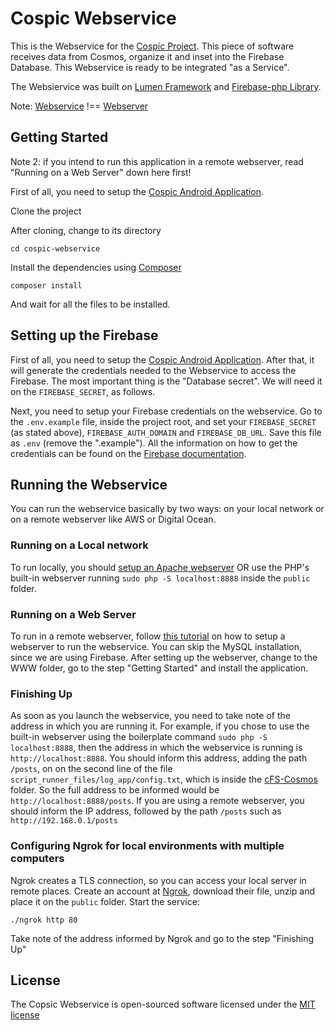 # Cospic Webservice

This is the Webservice for the [Cospic Project](https://github.com/cfspluscosmos). This piece of software receives data from Cosmos, organize it and inset into the Firebase Database. This Webservice is ready to be integrated "as a Service".

The Websiervice was built on [Lumen Framework](http://lumen.laravel.com/docs/installation) and [Firebase-php Library](https://github.com/ktamas77/firebase-php).

Note: [Webservice](https://en.wikipedia.org/wiki/Web_service) !== [Webserver](https://en.wikipedia.org/wiki/Web_server)

## Getting Started

Note 2: if you intend to run this application in a remote webserver, read "Running on a Web Server" down here first!

First of all, you need to setup the [Cospic Android Application](https://github.com/cfspluscosmos/app-android).

Clone the project

After cloning, change to its directory

`cd cospic-webservice`

Install the dependencies using [Composer](https://getcomposer.org/)

`composer install`

And wait for all the files to be installed.


## Setting up the Firebase

First of all, you need to setup the [Cospic Android Application](https://github.com/cfspluscosmos/app-android). After that, it will generate the credentials needed to the Webservice to access the Firebase. The most important thing is the "Database secret". We will need it on the `FIREBASE_SECRET`, as follows.

Next, you need to setup your Firebase credentials on the webservice. Go to the `.env.example` file, inside the project root, and set your `FIREBASE_SECRET` (as stated above), `FIREBASE_AUTH_DOMAIN` and `FIREBASE_DB_URL`. Save this file as `.env` (remove the ".example").
All the information on how to get the credentials can be found on the [Firebase documentation](https://www.firebase.com/docs/rest/).

## Running the Webservice

You can run the webservice basically by two ways: on your local network or on a remote webserver like AWS or Digital Ocean.

### Running on a Local network
To run locally, you should [setup an Apache webserver](https://www.digitalocean.com/community/tutorials/how-to-configure-the-apache-web-server-on-an-ubuntu-or-debian-vps) OR use the PHP's built-in webserver running `sudo php -S localhost:8888` inside the `public` folder.

### Running on a Web Server
To run in a remote webserver, follow [this tutorial](https://www.digitalocean.com/community/tutorials/how-to-install-linux-apache-mysql-php-lamp-stack-on-ubuntu) on how to setup a webserver to run the webservice. You can skip the MySQL installation, since we are using Firebase. After setting up the webserver, change to the WWW folder, go to the step "Getting Started" and install the application.

### Finishing Up

As soon as you launch the webservice, you need to take note of the address in which you are running it. For example, if you chose to use the built-in webserver using the boilerplate command `sudo php -S localhost:8888`, then the address in which the webservice is running is `http://localhost:8888`. You should inform this address, adding the path `/posts`, on on the second line of the file `script_runner_files/log_app/config.txt`, which is inside the [cFS-Cosmos](https://github.com/cfspluscosmos/cfs-cosmos) folder. So the full address to be informed would be `http://localhost:8888/posts`. If you are using a remote webserver, you should inform the IP address, followed by the path `/posts` such as `http://192.168.0.1/posts`

### Configuring Ngrok for local environments with multiple computers
Ngrok creates a TLS connection, so you can access your local server in remote places. Create an account at [Ngrok](https://ngrok.com/), download their file, unzip and place it on the `public` folder. Start the service:

`./ngrok http 80`

Take note of the address informed by Ngrok and go to the step "Finishing Up"

## License

The Copsic Webservice is open-sourced software licensed under the [MIT license](http://opensource.org/licenses/MIT)
